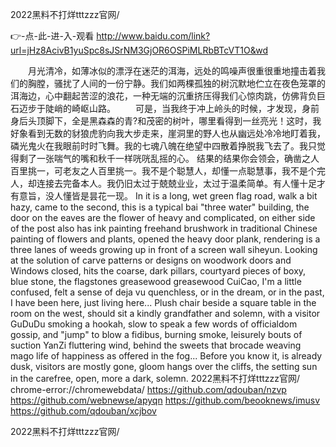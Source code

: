 
2022黑料不打烊tttzzz官网/




👉-点-此-进-入-观看  http://www.baidu.com/link?url=jHz8AcivB1yuSpc8sJSrNM3GjOR6OSPiMLRbBTcVT1O&wd




　　月光清冷，如薄冰似的漂浮在迷茫的洱海，远处的鸣噪声很重很重地撞击着我们的胸膛，骚扰了人间的一份宁静。我们如两棵孤独的树沉默地伫立在夜色笼罩的洱海边，心中翻起苦涩的浪花，一种无端的沉重挤压得我们心惊肉跳，仿佛背负巨石迈步于陡峭的崎岖山路。
　　可是，当我终于冲上岭头的时候，才发现，身前身后头顶脚下，全是黑森森的青?和茂密的树叶，哪里看得到一丝亮光！这时，我好象看到无数的豺狼虎豹向我大步走来，崖洞里的野人也从幽远处冷冷地盯着我，磷光鬼火在我眼前时时飞舞。我的七魂八魄在绝望中四散着挣脱我飞去了。我只觉得剩了一张喘气的嘴和秋千一样咣咣乱摇的心。
结果的结果你会领会，确凿之人百里挑一，可老友之人百里挑一。我不是个聪慧人，却懂一点聪慧事，我不是个完人，却连接去完备本人。我仍旧太过于兢兢业业，太过于温柔简单。有人懂十足才有意旨，没人懂皆是昙花一现。
In it is a long, wet green flag road, walk a bit hazy, came to the second, this is a typical bai "three water" building, the door on the eaves are the flower of heavy and complicated, on either side of the post also has ink painting freehand brushwork in traditional Chinese painting of flowers and plants, opened the heavy door plank, rendering is a three lanes of weeds growing up in front of a screen wall siheyun.
Looking at the solution of carve patterns or designs on woodwork doors and Windows closed, hits the coarse, dark pillars, courtyard pieces of boxy, blue stone, the flagstones greasewood greasewood CuiCao, I'm a little confused, felt a sense of deja vu quenchless, or in the dream, or in the past, I have been here, just living here...
Plush chair beside a square table in the room on the west, should sit a kindly grandfather and solemn, with a visitor GuDuDu smoking a hookah, slow to speak a few words of officialdom gossip, and "jump" to blow a fidibus, burning smoke, leisurely bouts of suction YanZi fluttering wind, behind the sweets that brocade weaving mago life of happiness as offered in the fog...
Before you know it, is already dusk, visitors are mostly gone, gloom hangs over the cliffs, the setting sun in the carefree, open, more a dark, solemn.
2022黑料不打烊tttzzz官网/ chrome-error://chromewebdata/
https://github.com/qdouban/nzvp
https://github.com/webnewse/apyqn
https://github.com/beooknews/imusv
https://github.com/qdouban/xcjbov





2022黑料不打烊tttzzz官网/
